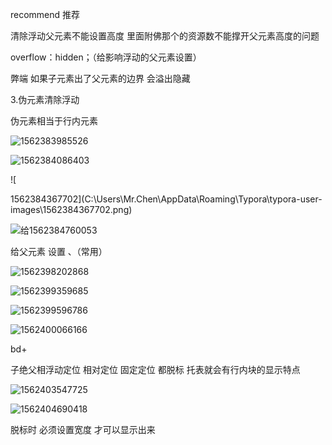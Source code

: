 recommend 推荐                                    

清除浮动父元素不能设置高度  里面附佛那个的资源数不能撑开父元素高度的问题

overflow：hidden；（给影响浮动的父元素设置）

弊端 如果子元素出了父元素的边界 会溢出隐藏

3.伪元素清除浮动

伪元素相当于行内元素

![1562383985526](C:\Users\Mr.Chen\AppData\Roaming\Typora\typora-user-images\1562383985526.png)

![1562384086403](C:\Users\Mr.Chen\AppData\Roaming\Typora\typora-user-images\1562384086403.png)

![

1562384367702](C:\Users\Mr.Chen\AppData\Roaming\Typora\typora-user-images\1562384367702.png)

![给1562384760053](C:\Users\Mr.Chen\AppData\Roaming\Typora\typora-user-images\1562384760053.png)



给父元素 设置 、（常用）

![1562398202868](C:\Users\Mr.Chen\AppData\Roaming\Typora\typora-user-images\1562398202868.png)

![1562399359685](C:\Users\Mr.Chen\AppData\Roaming\Typora\typora-user-images\1562399359685.png)

![1562399596786](C:\Users\Mr.Chen\AppData\Roaming\Typora\typora-user-images\1562399596786.png)

![1562400066166](C:\Users\Mr.Chen\AppData\Roaming\Typora\typora-user-images\1562400066166.png)

bd+

子绝父相浮动定位 相对定位 固定定位 都脱标 托表就会有行内块的显示特点

![1562403547725](C:\Users\Mr.Chen\AppData\Roaming\Typora\typora-user-images\1562403547725.png)

![1562404690418](C:\Users\Mr.Chen\AppData\Roaming\Typora\typora-user-images\1562404690418.png)

脱标时  必须设置宽度 才可以显示出来

